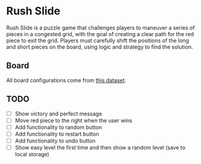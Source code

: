 # Rush Slide

Rush Slide is a puzzle game that challenges players to maneuver a series of pieces in a congested grid, with the goal of creating a clear path for the red piece to exit the grid. Players must carefully shift the positions of the long and short pieces on the board, using logic and strategy to find the solution.

## Board

All board configurations come from [this dataset](https://www.michaelfogleman.com/rush/).

## TODO

- [ ] Show victory and perfect message
- [ ] Move red piece to the right when the user wins
- [ ] Add functionality to random button
- [ ] Add functionality to restart button
- [ ] Add functionality to undo button
- [ ] Show easy level the first time and then show a random level (save to local storage)
